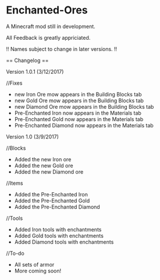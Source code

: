 # Enchanted-Ores
A Minecraft mod still in development. 

All Feedback is greatly appriciated. 

!! Names subject to change in later versions. !!

== Changelog ==

Version 1.0.1 (3/12/2017)

//Fixes
- new Iron Ore mow appears in the Building Blocks tab
- new Gold Ore mow appears in the Building Blocks tab
- new Diamond Ore mow appears in the Building Blocks tab
- Pre-Enchanted Iron now appears in the Materials tab
- Pre-Enchanted Gold now appears in the Materials tab
- Pre-Enchanted Diamond now appears in the Materials tab

Version 1.0 (3/9/2017)

//Blocks
- Added the new Iron ore
- Added the new Gold ore
- Added the new Diamond ore

//Items
- Added the Pre-Enchanted Iron
- Added the Pre-Enchanted Gold
- Added the Pre-Enchanted Diamond

//Tools
- Added Iron tools with enchantments
- Added Gold tools with enchantments
- Added Diamond tools with enchantments

//To-do
- All sets of armor
- More coming soon!
